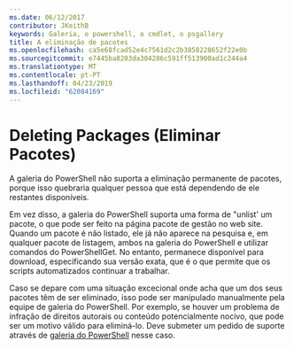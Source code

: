 ```yaml
---
ms.date: 06/12/2017
contributor: JKeithB
keywords: Galeria, o powershell, o cmdlet, o psgallery
title: A eliminação de pacotes
ms.openlocfilehash: ca5e68fcad52e4c7561d2c2b3858228652f22e0b
ms.sourcegitcommit: e7445ba8203da304286c591ff513900ad1c244a4
ms.translationtype: MT
ms.contentlocale: pt-PT
ms.lasthandoff: 04/23/2019
ms.locfileid: "62084169"
---
```

# <a name="deleting-packages"></a>Deleting Packages (Eliminar Pacotes)

A galeria do PowerShell não suporta a eliminação permanente de pacotes, porque isso quebraria qualquer pessoa que está dependendo de ele restantes disponíveis.

Em vez disso, a galeria do PowerShell suporta uma forma de "unlist' um pacote, o que pode ser feito na página pacote de gestão no web site.
Quando um pacote é não listado, ele já não aparece na pesquisa e, em qualquer pacote de listagem, ambos na galeria do PowerShell e utilizar comandos do PowerShellGet.
No entanto, permanece disponível para download, especificando sua versão exata, que é o que permite que os scripts automatizados continuar a trabalhar.

Caso se depare com uma situação excecional onde acha que um dos seus pacotes têm de ser eliminado, isso pode ser manipulado manualmente pela equipe de galeria do PowerShell.
Por exemplo, se houver um problema de infração de direitos autorais ou conteúdo potencialmente nocivo, que pode ser um motivo válido para eliminá-lo.
Deve submeter um pedido de suporte através de [galeria do PowerShell](http://www.PowerShellGallery.com) nesse caso.
